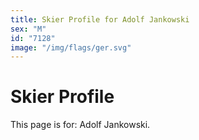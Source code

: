 ```yaml
---
title: Skier Profile for Adolf Jankowski
sex: "M"
id: "7128"
image: "/img/flags/ger.svg" 
---
```


# Skier Profile

This page is for: Adolf Jankowski.
    